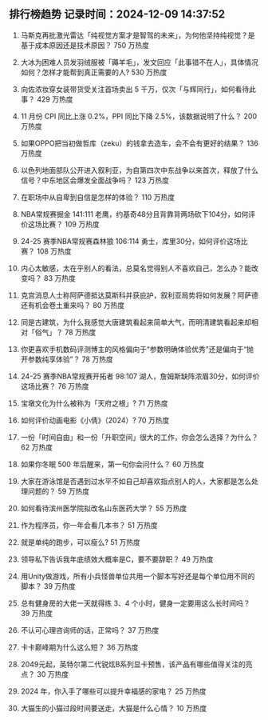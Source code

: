 
## 排行榜趋势 记录时间：2024-12-09 14:37:52
  
  1. 马斯克再批激光雷达「纯视觉方案才是智驾的未来」，为何他坚持纯视觉？是基于成本原因还是技术原因？ 750 万热度
    
  2. 大冰为困难人员发羽绒服被「薅羊毛」，发文回应「此事错不在人」，具体情况如何？怎样才能帮到真正需要的人? 530 万热度
    
  3. 向佐浓妆穿女装带货受关注首场卖出 5 千万，仅次「与辉同行」，如何看待此事？ 429 万热度
    
  4. 11 月份 CPI 同比上涨 0.2%，PPI 同比下降 2.5%，该数据说明了什么？ 200 万热度
    
  5. 如果OPPO把当初做哲库（zeku）的钱拿去造车，会不会有更好的结果？ 136 万热度
    
  6. 以色列地面部队公开进入叙利亚，为自第四次中东战争以来首次，释放了什么信号？中东地区会爆发全面战争吗？ 123 万热度
    
  7. 在职场中从自卑到自信是怎样的体验？ 110 万热度
    
  8. NBA常规赛掘金 141:111 老鹰，约基奇48分且背靠背两场砍下104分，如何评价这场比赛？ 109 万热度
    
  9. 24-25 赛季NBA常规赛森林狼 106:114 勇士，库里30分，如何评价这场比赛？ 108 万热度
    
  10. 内心太敏感，太在乎别人的看法，总莫名觉得别人不喜欢自己，怎么办？能改变吗？ 83 万热度
    
  11. 克宫消息人士称阿萨德抵达莫斯科并获庇护，叙利亚局势将如何发展？阿萨德还有机会卷土重来吗？ 80 万热度
    
  12. 同是古建筑，为什么我感觉大唐建筑看起来简单大气，而明清建筑看起来却相对「俗气」？ 78 万热度
    
  13. 你更喜欢手机数码评测博主的风格偏向于“参数明确体验优秀”还是偏向于“抛开参数纯享体验”？ 78 万热度
    
  14. 24-25 赛季NBA常规赛开拓者 98:107 湖人，詹姆斯缺阵浓眉30分，如何评价这场比赛？ 76 万热度
    
  15. 宝墩文化为什么被称为「天府之根」? 71 万热度
    
  16. 如何评价动画电影《小倩》（2024）? 70 万热度
    
  17. 一份「时间自由」和一份「升职空间」很大的工作，你会怎么选择？为什么？ 62 万热度
    
  18. 如果你冬眠 500 年后醒来，第一句你会问什么？ 60 万热度
    
  19. 大家在游泳馆是否遇到过水平不如自己却喜欢指点别人的人，大家都是怎么处理问题的？ 59 万热度
    
  20. 如何看待滨州医学院拟改名山东医药大学？ 55 万热度
    
  21. 作为程序员，你一年会看几本书？ 51 万热度
    
  22. 就是单纯的跑步，可以瘦么? 51 万热度
    
  23. 领导私下告诉我年底绩效大概率是C，要不要辞职？ 49 万热度
    
  24. 用Unity做游戏，所有小兵怪兽单位共用一个脚本写好还是每个单位用不同的脚本？ 39 万热度
    
  25. 总有健身房的大佬一天就得练 3、4 个小时，健身一定要用这么长时间吗？ 39 万热度
    
  26. 不认可心理咨询师的话，正常吗？ 37 万热度
    
  27. 卡卡巅峰期为什么这么短？ 36 万热度
    
  28. 2049元起，英特尔第二代锐炫B系列显卡预售，该产品有哪些值得关注的亮点？ 30 万热度
    
  29. 2024 年，你入手了哪些可以提升幸福感的家电？ 25 万热度
    
  30. 大猫生的小猫过段时间要送走，大猫是什么心情？ 10 万热度
    